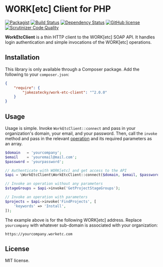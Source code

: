 # WORK[etc] Client for PHP

[![Packagist](https://img.shields.io/packagist/v/jakezatecky/work-etc-client.svg?style=flat-square)](https://packagist.org/packages/jakezatecky/work-etc-client)
[![Build Status](https://img.shields.io/travis/jakezatecky/work-etc-client-php/master.svg?style=flat-square)](https://travis-ci.org/jakezatecky/work-etc-client-php)
[![Dependency Status](https://www.versioneye.com/user/projects/5633e3e836d0ab0021001a90/badge.svg?style=flat-square)](https://www.versioneye.com/user/projects/5633e3e836d0ab0021001a90)
[![GitHub license](https://img.shields.io/badge/license-MIT-blue.svg?style=flat-square)](https://raw.githubusercontent.com/jakezatecky/work-etc-client-php/master/LICENSE.txt)
[![Scrutinizer Code Quality](https://img.shields.io/scrutinizer/g/jakezatecky/work-etc-client-php.svg?style=flat-square)](https://scrutinizer-ci.com/g/jakezatecky/work-etc-client-php/?branch=master)

**WorkEtcClient** is a thin HTTP client to the WORK[etc] SOAP API. It handles
login authentication and simple invocations of the WORK[etc] operations.

## Installation

This library is only available through a Composer package. Add the following to
your `composer.json`:

``` json
{
	"require": {
		"jakezatecky/work-etc-client": "^2.0.0"
	}
}
```

## Usage

Usage is simple. Invoke `WorkEtcClient::connect` and pass in your organization's
domain, your email, and your password. Then, call the `invoke` method and pass
in the relevant [operation][operation] and its required parameters as an array.

``` php
$domain   = 'yourcompany';
$email    = 'youremail@mail.com';
$password = 'yourpassword';

// Authenticate with WORK[etc] and get access to the API
$api = \WorkEtcClient\WorkEtcClient::connect($domain, $email, $password);

// Invoke an operation without any parameters
$stageGroups = $api->invoke('GetProjectStageGroups');

// Invoke an operation with parameters
$projects = $api->invoke('FindProjects', [
	'keywords' => 'Install',
]);
```

The example above is for the following WORK[etc] address. Replace `yourcompany`
with whatever sub-domain is associated with your organization:

```
https://yourcompany.worketc.com
```

## License

MIT license.

[operation]: http://admin.worketc.com/xml
